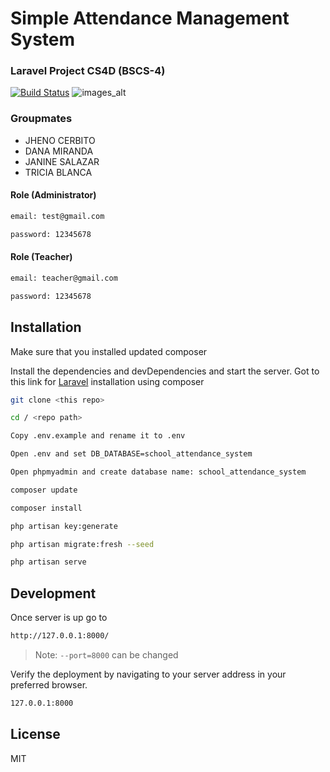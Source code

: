 # Simple Attendance Management System
### Laravel Project CS4D (BSCS-4)


[![Build Status](https://travis-ci.org/joemccann/dillinger.svg?branch=master)](https://travis-ci.org/joemccann/dillinger)
![images_alt](https://github.com/Senpaixyz/attendance-system-cs4d/blob/master/public/Manage/img/cover-page.JPG?raw=true)
### Groupmates
- JHENO CERBITO
- DANA MIRANDA
- JANINE SALAZAR
- TRICIA BLANCA

#### Role (Administrator)
```sh
email: test@gmail.com
```
```sh
password: 12345678
```
#### Role (Teacher)
```sh
email: teacher@gmail.com
```
```sh
password: 12345678
```

## Installation

Make sure that you installed updated composer

Install the dependencies and devDependencies and start the server. 
Got to this link for [Laravel](https://laravel.com/docs/9.x/installation) installation using composer

```sh
git clone <this repo>
```
```sh
cd / <repo path>
```
```sh
Copy .env.example and rename it to .env
```
```sh
Open .env and set DB_DATABASE=school_attendance_system
```
```sh
Open phpmyadmin and create database name: school_attendance_system
```
```sh
composer update
```
```sh
composer install
```
```sh
php artisan key:generate
```
```sh
php artisan migrate:fresh --seed
```


```sh
php artisan serve
```


## Development


Once server is up go to


```sh
http://127.0.0.1:8000/
```

> Note: `--port=8000` can be changed

Verify the deployment by navigating to your server address in
your preferred browser.

```sh
127.0.0.1:8000
```

## License

MIT
